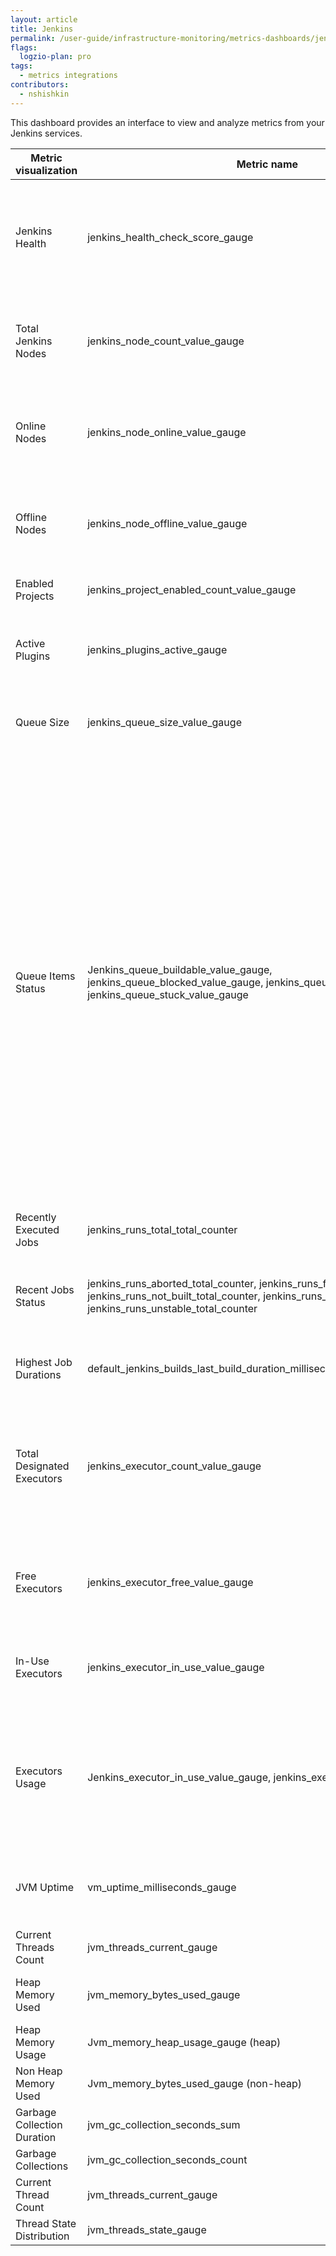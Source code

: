 ```yaml
---
layout: article
title: Jenkins
permalink: /user-guide/infrastructure-monitoring/metrics-dashboards/jenkins.html 
flags:
  logzio-plan: pro
tags:
  - metrics integrations
contributors:
  - nshishkin
---
```


This dashboard provides an interface to view and analyze metrics from your Jenkins services.

| Metric visualization        | Metric name                                                                                                                                                                                                | Description                                                                                                                                                                                                                                                                                                                                                                 |
| --------------------------- | ---------------------------------------------------------------------------------------------------------------------------------------------------------------------------------------------------------- | --------------------------------------------------------------------------------------------------------------------------------------------------------------------------------------------------------------------------------------------------------------------------------------------------------------------------------------------------------------------------- |
| Jenkins Health              | jenkins\_health\_check\_score\_gauge                                                                                                                                                                       | The ratio of health checks reporting success to the total number of health checks.                                                                                                                                                                                                                                                                                          |
| Total Jenkins Nodes         | jenkins\_node\_count\_value\_gauge                                                                                                                                                                         | The number of build nodes available to Jenkins, both on-line and off-line.                                                                                                                                                                                                                                                                                                  |
| Online Nodes                | jenkins\_node\_online\_value\_gauge                                                                                                                                                                        | The number of build nodes available to Jenkins and currently on-line.                                                                                                                                                                                                                                                                                                       |
| Offline Nodes | jenkins\_node\_offline\_value\_gauge                                                                                                                                                                       | The number of build nodes available to Jenkins but currently off-line.                                                                                                                                                                                                                                                                                                      |
| Enabled Projects | jenkins\_project\_enabled\_count\_value\_gauge  | Enabled projects count |
| Active Plugins | jenkins\_plugins\_active\_gauge                                                                                                                                                                            | The number of plugins in the Jenkins instance that started successfully.                                                                                                                                                                                                                                                                                                    |
| Queue Size                  | jenkins\_queue\_size\_value\_gauge                                                                                                                                                                         | The number of jobs that are in the Jenkins build queue.                                                                                                                                                                                                                                                                                                                     |
| Queue Items Status          | Jenkins\_queue\_buildable\_value\_gauge, jenkins\_queue\_blocked\_value\_gauge, jenkins\_queue\_pending\_value\_gauge, jenkins\_queue\_stuck\_value\_gauge                                                 | The number of jobs that are in the Jenkins build queue and currently in the blocked state, the number of jobs that are in the Jenkins build queue and currently in the blocked state, the number of jobs that are in the Jenkins build queue and currently in the blocked state, the number of jobs that are in the Jenkins build queue and currently in the blocked state. |
| Recently Executed Jobs      | jenkins\_runs\_total\_total\_counter                                                                                                                                                                       | Total count of executed jobs.                                                                                                                                                                                                                                                                                                                                               |
| Recent Jobs Status          | jenkins\_runs\_aborted\_total\_counter, jenkins\_runs\_failure\_total\_counter, jenkins\_runs\_not\_built\_total\_counter, jenkins\_runs\_success\_total\_counter, jenkins\_runs\_unstable\_total\_counter | Total counts of aborted, failed, not built, successful and unstable jobs.                                                                                                                                                                                                                                                                                                   |
| Highest Job Durations | default\_jenkins\_builds\_last\_build\_duration\_milliseconds\_gauge                                                                                                                                       | Duration of the last builds in milliseconds.                                                                                                                                                                                                                                                                                                                                |
| Total Designated Executors  | jenkins\_executor\_count\_value\_gauge                                                                                                                                                                     | The number of executors available to Jenkins. This corresponds to the sum of all the executors of all the on-line nodes.                                                                                                                                                                                                                                                    |
| Free Executors              | jenkins\_executor\_free\_value\_gauge                                                                                                                                                                      | The number of executors available to Jenkins that are not currently in use.                                                                                                                                                                                                                                                                                                 |
| In-Use Executors            | jenkins\_executor\_in\_use\_value\_gauge                                                                                                                                                                   | The number of executors available to Jenkins that are currently in use.                                                                                                                                                                                                                                                                                                     |
| Executors Usage  | Jenkins\_executor\_in\_use\_value\_gauge, jenkins\_executor\_count\_value\_gauge       | The number of executors available to Jenkins that are currently in use versus the number of executors available to Jenkins.     |
| JVM Uptime      | vm\_uptime\_milliseconds\_gauge                                                                                                                                                                            | The number of milliseconds since the Jenkins JVM started.                                                                                                                                                                                                                                                                                                                   |
| Current Threads Count | jvm\_threads\_current\_gauge                                                                                                                                                                               | Current threads count.                                                                                                                                                                                                                                                                                                                                                      |
| Heap Memory Used            | jvm\_memory\_bytes\_used\_gauge                                                                                                                                                                            | Heap memory used in bytes.                                                                                                                                                                                                                                                                                                                                                  |
| Heap Memory Usage | Jvm\_memory\_heap\_usage\_gauge (heap)                                                                                                                                                                     | Heap memory usage.                                                                                                                                                                                                                                                                                                                                                          |
| Non Heap Memory Used        | Jvm\_memory\_bytes\_used\_gauge (non-heap)                                                                                                                                                                 | Non heap memory usage.                                                                                                                                                                                                                                                                                                                                                      |
| Garbage Collection Duration | jvm\_gc\_collection\_seconds\_sum                                                                                                                                                                          | Garbage collection duration.                                                                                                                                                                                                                                                                                                                                                |
| Garbage Collections         | jvm\_gc\_collection\_seconds\_count                                                                                                                                                                        | Garbage collections.                                                                                                                                                                                                                                                                                                                                                        |
| Current Thread Count        | jvm\_threads\_current\_gauge                                                                                                                                                                               | Threads current.                                                                                                                                                                                                                                                                                                                                                            |
| Thread State Distribution   | jvm\_threads\_state\_gauge                                                                                                                                                                                 | Threads state.                                                                                                                                                                                                                                                                                                                                                              |
